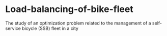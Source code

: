 # Load-balancing-of-bike-fleet
The study of an optimization problem related to the management of a self-service bicycle (SSB) fleet in a city
